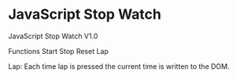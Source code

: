 # JavaScript Stop Watch
JavaScript Stop Watch V1.0 

Functions
Start Stop Reset Lap

Lap: Each time lap is pressed the current time is written to the DOM.
